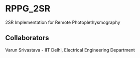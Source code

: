 # RPPG_2SR
2SR Implementation for Remote Photoplethysmography

## Collaborators
Varun Srivastava - IIT Delhi, Electrical Engineering Department
